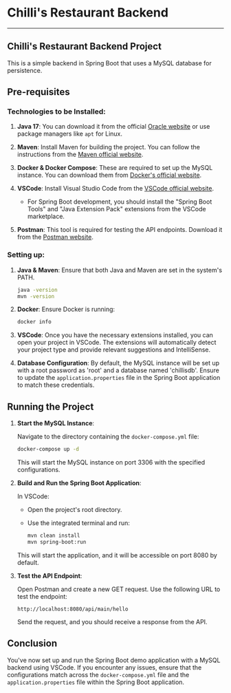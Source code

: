 # Chilli's Restaurant Backend

---

## Chilli's Restaurant Backend Project

This is a simple backend in Spring Boot that uses a MySQL database for persistence.

## Pre-requisites

### Technologies to be Installed:

1. **Java 17**: You can download it from the official [Oracle website](https://www.oracle.com/java/technologies/javase-jdk17-downloads.html) or use package managers like `apt` for Linux.

2. **Maven**: Install Maven for building the project. You can follow the instructions from the [Maven official website](https://maven.apache.org/download.cgi).

3. **Docker & Docker Compose**: These are required to set up the MySQL instance. You can download them from [Docker's official website](https://docs.docker.com/get-docker/).

4. **VSCode**: Install Visual Studio Code from the [VSCode official website](https://code.visualstudio.com/). 

   - For Spring Boot development, you should install the "Spring Boot Tools" and "Java Extension Pack" extensions from the VSCode marketplace.

5. **Postman**: This tool is required for testing the API endpoints. Download it from the [Postman website](https://www.postman.com/downloads/).

### Setting up:

1. **Java & Maven**: Ensure that both Java and Maven are set in the system's PATH.

   ```bash
   java -version
   mvn -version
   ```

2. **Docker**: Ensure Docker is running:

   ```bash
   docker info
   ```

3. **VSCode**: Once you have the necessary extensions installed, you can open your project in VSCode. The extensions will automatically detect your project type and provide relevant suggestions and IntelliSense.

4. **Database Configuration**: By default, the MySQL instance will be set up with a root password as 'root' and a database named 'chillisdb'. Ensure to update the `application.properties` file in the Spring Boot application to match these credentials.

## Running the Project

1. **Start the MySQL Instance**:

   Navigate to the directory containing the `docker-compose.yml` file:

   ```bash
   docker-compose up -d
   ```

   This will start the MySQL instance on port 3306 with the specified configurations.

2. **Build and Run the Spring Boot Application**:

   In VSCode:

   - Open the project's root directory.
   - Use the integrated terminal and run:

     ```bash
     mvn clean install
     mvn spring-boot:run
     ```

   This will start the application, and it will be accessible on port 8080 by default.

3. **Test the API Endpoint**:

   Open Postman and create a new GET request. Use the following URL to test the endpoint:

   ```
   http://localhost:8080/api/main/hello
   ```

   Send the request, and you should receive a response from the API.

## Conclusion

You've now set up and run the Spring Boot demo application with a MySQL backend using VSCode. If you encounter any issues, ensure that the configurations match across the `docker-compose.yml` file and the `application.properties` file within the Spring Boot application.